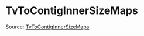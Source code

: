 # TvToContigInnerSizeMaps

Source: [TvToContigInnerSizeMaps](../../../csrc/scheduler/compile_time_info.h#L103)
